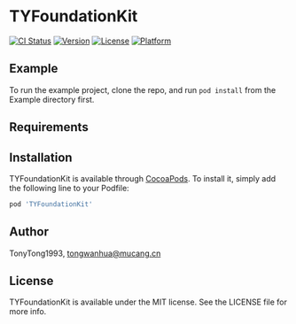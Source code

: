# TYFoundationKit

[![CI Status](https://img.shields.io/travis/TonyTong1993/TYFoundationKit.svg?style=flat)](https://travis-ci.org/TonyTong1993/TYFoundationKit)
[![Version](https://img.shields.io/cocoapods/v/TYFoundationKit.svg?style=flat)](https://cocoapods.org/pods/TYFoundationKit)
[![License](https://img.shields.io/cocoapods/l/TYFoundationKit.svg?style=flat)](https://cocoapods.org/pods/TYFoundationKit)
[![Platform](https://img.shields.io/cocoapods/p/TYFoundationKit.svg?style=flat)](https://cocoapods.org/pods/TYFoundationKit)

## Example

To run the example project, clone the repo, and run `pod install` from the Example directory first.

## Requirements

## Installation

TYFoundationKit is available through [CocoaPods](https://cocoapods.org). To install
it, simply add the following line to your Podfile:

```ruby
pod 'TYFoundationKit'
```

## Author

TonyTong1993, tongwanhua@mucang.cn

## License

TYFoundationKit is available under the MIT license. See the LICENSE file for more info.
